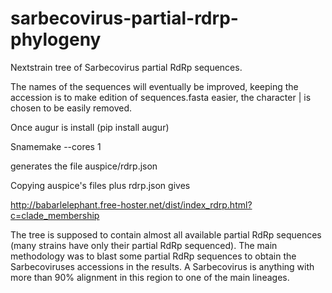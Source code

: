 # sarbecovirus-partial-rdrp-phylogeny

Nextstrain tree of Sarbecovirus partial RdRp sequences.

The names of the sequences will eventually be improved, keeping the accession is to make edition of sequences.fasta easier, the character | is chosen to be easily removed.

Once augur is install (pip install augur)

Snamemake --cores 1 

generates the file auspice/rdrp.json  

Copying auspice's files plus rdrp.json gives  

http://babarlelephant.free-hoster.net/dist/index_rdrp.html?c=clade_membership


The tree is supposed to contain almost all available partial RdRp sequences (many strains have only their partial RdRp sequenced). The main methodology was to blast some partial RdRp sequences to obtain the Sarbecoviruses accessions in the results. A Sarbecovirus is anything with more than 90% alignment in this region to one of the main lineages.

